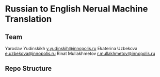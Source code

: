 # Russian to English Nerual Machine Translation


## Team

Yaroslav Yudinskikh y.yudinskih@innopolis.ru
Ekaterina Uzbekova e.uzbekova@innopolis.ru
Rinat Mullakhmetov r.mullakhmetov@innopolis.ru


## Repo Structure
